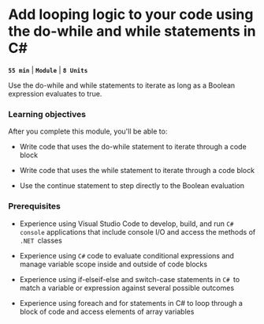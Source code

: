 # Add looping logic to your code using the do-while and while statements in C#

**`55 min`** | **`Module`** | **`8 Units`**

Use the do-while and while statements to iterate as long as a Boolean expression evaluates to true.

### Learning objectives

After you complete this module, you'll be able to:

- Write code that uses the do-while statement to iterate through a code block

- Write code that uses the while statement to iterate through a code block

- Use the continue statement to step directly to the Boolean evaluation

### Prerequisites

- Experience using Visual Studio Code to develop, build, and run `C# console` applications that include console I/O and access the methods of `.NET `classes

- Experience using `C#` code to evaluate conditional expressions and manage variable scope inside and outside of code blocks

- Experience using if-elseif-else and switch-case statements in `C# `to match a variable or expression against several possible outcomes

- Experience using foreach and for statements in C# to loop through a block of code and access elements of array variables